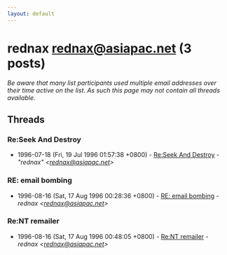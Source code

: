 ```yaml
---
layout: default
---
```


# rednax <rednax@asiapac.net> (3 posts)

_Be aware that many list participants used multiple email addresses over their time active on the list. As such this page may not contain all threads available._

## Threads

### Re:Seek And Destroy
+ 1996-07-18 (Fri, 19 Jul 1996 01:57:38 +0800) - [Re:Seek And Destroy](/archive/1996/07/a4e3d860de6353aab47efd0f61189fdebf83e21755cb853418ec6367dd7504cd) - _"rednax" \<rednax@asiapac.net\>_

### RE: email bombing
+ 1996-08-16 (Sat, 17 Aug 1996 00:28:36 +0800) - [RE: email bombing](/archive/1996/08/2ad00e53221ec38689946d90fad7282fe971b97046c71fdcfd7721a725d860ce) - _rednax \<rednax@asiapac.net\>_

### Re:NT remailer
+ 1996-08-16 (Sat, 17 Aug 1996 00:48:05 +0800) - [Re:NT remailer](/archive/1996/08/a87de7c09b19387399a54e6fccf66f4e6924152b4b0c14516b5a5f3d53153998) - _rednax \<rednax@asiapac.net\>_

